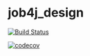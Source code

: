 # job4j_design

[![Build Status](https://app.travis-ci.com/Bitok85/-job4j_design.svg?branch=master)](https://app.travis-ci.com/Bitok85/-job4j_design)

[![codecov](https://codecov.io/gh/Bitok85/-job4j_design/branch/master/graph/badge.svg?token=MWLD57OARE)](https://codecov.io/gh/Bitok85/-job4j_design)